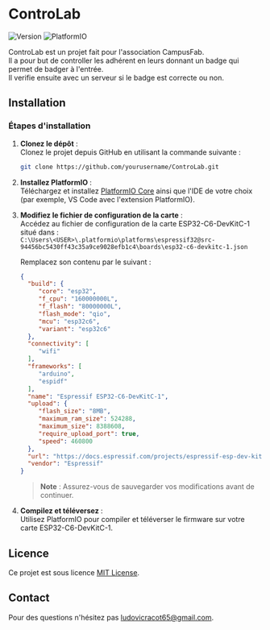 # ControLab

![Version](https://img.shields.io/badge/version-1.0-blue.svg)
![PlatformIO](https://img.shields.io/badge/PlatformIO-Windows%20%7C%20ESP32-orange.svg)

ControLab est un projet fait pour l'association CampusFab.  
Il a pour but de controller les adhérent en leurs donnant un badge qui permet de badger à l'entrée.  
Il verifie ensuite avec un serveur si le badge est correcte ou non.

## Installation

### Étapes d'installation

1. **Clonez le dépôt** :  
    Clonez le projet depuis GitHub en utilisant la commande suivante :
    ```bash
    git clone https://github.com/yourusername/ControLab.git
    ```

2. **Installez PlatformIO** :  
    Téléchargez et installez [PlatformIO Core](https://platformio.org/install) ainsi que l'IDE de votre choix (par exemple, VS Code avec l'extension PlatformIO).

3. **Modifiez le fichier de configuration de la carte** :  
    Accédez au fichier de configuration de la carte ESP32-C6-DevKitC-1 situé dans :  
    `C:\Users\<USER>\.platformio\platforms\espressif32@src-94456bc5430ff43c35a9ce9028efb1c4\boards\esp32-c6-devkitc-1.json`

    Remplacez son contenu par le suivant :
    ```json
    {
      "build": {
         "core": "esp32",
         "f_cpu": "160000000L",
         "f_flash": "80000000L",
         "flash_mode": "qio",
         "mcu": "esp32c6",
         "variant": "esp32c6"
      },
      "connectivity": [
         "wifi"
      ],
      "frameworks": [
         "arduino",
         "espidf"
      ],
      "name": "Espressif ESP32-C6-DevKitC-1",
      "upload": {
         "flash_size": "8MB",
         "maximum_ram_size": 524288,
         "maximum_size": 8388608,
         "require_upload_port": true,
         "speed": 460800
      },
      "url": "https://docs.espressif.com/projects/espressif-esp-dev-kits/en/latest/esp32c6/esp32-c6-devkitc-1/index.html",
      "vendor": "Espressif"
    }
    ```

    > **Note** : Assurez-vous de sauvegarder vos modifications avant de continuer.

4. **Compilez et téléversez** :  
    Utilisez PlatformIO pour compiler et téléverser le firmware sur votre carte ESP32-C6-DevKitC-1.

## Licence

Ce projet est sous licence [MIT License](LICENSE).

## Contact

Pour des questions n'hésitez pas [ludovicracot65@gmail.com](mailto:ludovicracot65@gmail.com).
